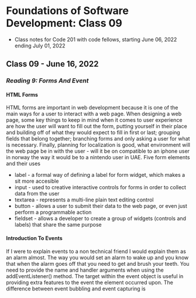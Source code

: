 # Foundations of Software Development: Class 09

* Class notes for Code 201 with code fellows, starting June 06, 2022 ending July 01, 2022

## Class 09 - June 16, 2022

### *Reading 9: Forms And Event*

#### HTML Forms

HTML forms are important in web development because it is one of the main ways for a user to interact with a web page. 
When designing a web page, some key things to keep in mind when it comes to user experience are how the user will want to fill out the form, putting yourself in their place and building off of what they would expect to fill in first or last; grouping fields that belong together; branching forms and only asking a user for what is necessary. Finally, planning for localization is good, what environment will the web page be in with the user - will it be on compatible to an iphone user in norway the way it would be to a nintendo user in UAE.
Five form elements and their uses

* label - a formal way of defining a label for form widget, which makes a sit more accesible
* input - used to creative interactive controls for forms in order to collect data from the user
* textarea - represents a multi-line plain text editing control
* button - allows a user to submit their data to the web page, or even just perform a programmable action
* fieldset - allows a developer to create a group of widgets (controls and labels) that share the same purpose

#### Introduction To Events

If I were to explain events to a non technical friend I would explain them as an alarm almost. The way you would set an alarm to wake up and you know that when the alarm goes off that you need to get and brush your teeth.
You need to provide the name and handler arguments when using the addEventListener() method.
The target within the event object is useful in providing extra features to the event the element occurred upon.
The difference between event bubbling and event capturing is 
